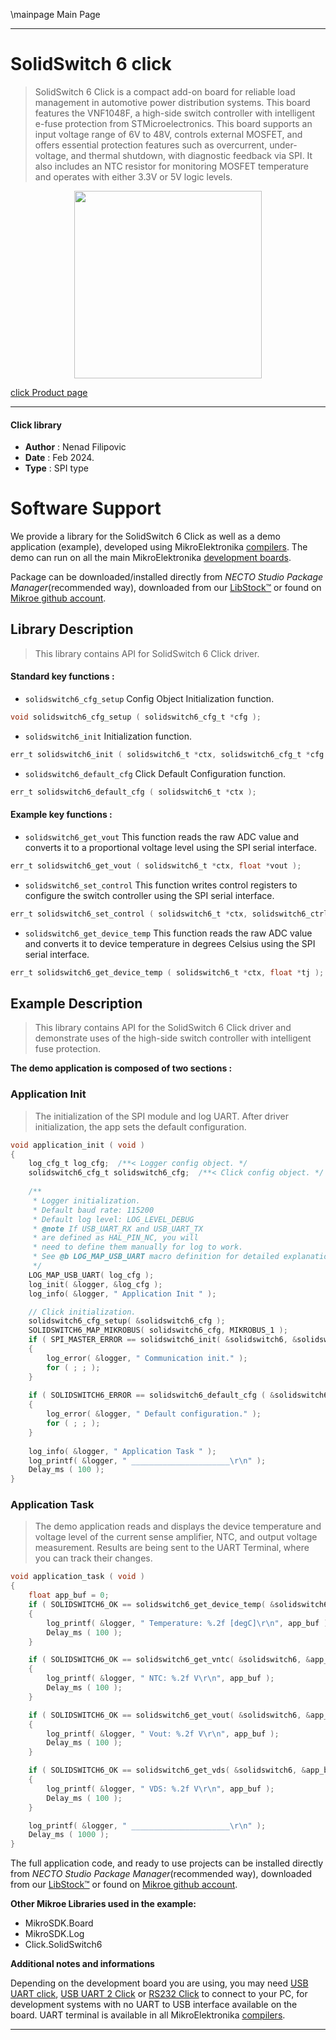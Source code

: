 \mainpage Main Page

---
# SolidSwitch 6 click

> SolidSwitch 6 Click is a compact add-on board for reliable load management in automotive power distribution systems. This board features the VNF1048F, a high-side switch controller with intelligent e-fuse protection from STMicroelectronics. This board supports an input voltage range of 6V to 48V, controls external MOSFET, and offers essential protection features such as overcurrent, under-voltage, and thermal shutdown, with diagnostic feedback via SPI. It also includes an NTC resistor for monitoring MOSFET temperature and operates with either 3.3V or 5V logic levels.

<p align="center">
  <img src="https://download.mikroe.com/images/click_for_ide/solidswitch6_click.png" height=300px>
</p>

[click Product page](https://www.mikroe.com/solidswitch-6-click)

---


#### Click library

- **Author**        : Nenad Filipovic
- **Date**          : Feb 2024.
- **Type**          : SPI type


# Software Support

We provide a library for the SolidSwitch 6 Click
as well as a demo application (example), developed using MikroElektronika
[compilers](https://www.mikroe.com/necto-studio).
The demo can run on all the main MikroElektronika [development boards](https://www.mikroe.com/development-boards).

Package can be downloaded/installed directly from *NECTO Studio Package Manager*(recommended way), downloaded from our [LibStock&trade;](https://libstock.mikroe.com) or found on [Mikroe github account](https://github.com/MikroElektronika/mikrosdk_click_v2/tree/master/clicks).

## Library Description

> This library contains API for SolidSwitch 6 Click driver.

#### Standard key functions :

- `solidswitch6_cfg_setup` Config Object Initialization function.
```c
void solidswitch6_cfg_setup ( solidswitch6_cfg_t *cfg );
```

- `solidswitch6_init` Initialization function.
```c
err_t solidswitch6_init ( solidswitch6_t *ctx, solidswitch6_cfg_t *cfg );
```

- `solidswitch6_default_cfg` Click Default Configuration function.
```c
err_t solidswitch6_default_cfg ( solidswitch6_t *ctx );
```

#### Example key functions :

- `solidswitch6_get_vout` This function reads the raw ADC value and converts it to a proportional voltage level using the SPI serial interface.
```c
err_t solidswitch6_get_vout ( solidswitch6_t *ctx, float *vout );
```

- `solidswitch6_set_control` This function writes control registers to configure the switch controller using the SPI serial interface.
```c
err_t solidswitch6_set_control ( solidswitch6_t *ctx, solidswitch6_ctrl_t ctrl );
```

- `solidswitch6_get_device_temp` This function reads the raw ADC value and converts it to device temperature in degrees Celsius using the SPI serial interface.
```c
err_t solidswitch6_get_device_temp ( solidswitch6_t *ctx, float *tj );
```

## Example Description

> This library contains API for the SolidSwitch 6 Click driver
> and demonstrate uses of the high-side switch controller with intelligent fuse protection.

**The demo application is composed of two sections :**

### Application Init

> The initialization of the SPI module and log UART.
> After driver initialization, the app sets the default configuration.

```c
void application_init ( void )
{
    log_cfg_t log_cfg;  /**< Logger config object. */
    solidswitch6_cfg_t solidswitch6_cfg;  /**< Click config object. */
    
    /** 
     * Logger initialization.
     * Default baud rate: 115200
     * Default log level: LOG_LEVEL_DEBUG
     * @note If USB_UART_RX and USB_UART_TX 
     * are defined as HAL_PIN_NC, you will 
     * need to define them manually for log to work. 
     * See @b LOG_MAP_USB_UART macro definition for detailed explanation.
     */
    LOG_MAP_USB_UART( log_cfg );
    log_init( &logger, &log_cfg );
    log_info( &logger, " Application Init " );

    // Click initialization.
    solidswitch6_cfg_setup( &solidswitch6_cfg );
    SOLIDSWITCH6_MAP_MIKROBUS( solidswitch6_cfg, MIKROBUS_1 );
    if ( SPI_MASTER_ERROR == solidswitch6_init( &solidswitch6, &solidswitch6_cfg ) )
    {
        log_error( &logger, " Communication init." );
        for ( ; ; );
    }
    
    if ( SOLIDSWITCH6_ERROR == solidswitch6_default_cfg ( &solidswitch6 ) )
    {
        log_error( &logger, " Default configuration." );
        for ( ; ; );
    }
    
    log_info( &logger, " Application Task " );
    log_printf( &logger, " ______________________\r\n" );
    Delay_ms ( 100 );
}
```

### Application Task

> The demo application reads and displays the device temperature 
> and voltage level of the current sense amplifier, NTC, and output voltage measurement.
> Results are being sent to the UART Terminal, where you can track their changes.

```c
void application_task ( void )
{
    float app_buf = 0;
    if ( SOLIDSWITCH6_OK == solidswitch6_get_device_temp( &solidswitch6, &app_buf ) )
    {
        log_printf( &logger, " Temperature: %.2f [degC]\r\n", app_buf );
        Delay_ms ( 100 );
    }

    if ( SOLIDSWITCH6_OK == solidswitch6_get_vntc( &solidswitch6, &app_buf ) )
    {
        log_printf( &logger, " NTC: %.2f V\r\n", app_buf );
        Delay_ms ( 100 );
    }

    if ( SOLIDSWITCH6_OK == solidswitch6_get_vout( &solidswitch6, &app_buf ) )
    {
        log_printf( &logger, " Vout: %.2f V\r\n", app_buf );
        Delay_ms ( 100 );
    }

    if ( SOLIDSWITCH6_OK == solidswitch6_get_vds( &solidswitch6, &app_buf ) )
    {
        log_printf( &logger, " VDS: %.2f V\r\n", app_buf );
        Delay_ms ( 100 );
    }

    log_printf( &logger, " ______________________\r\n" );
    Delay_ms ( 1000 );
}
```

The full application code, and ready to use projects can be installed directly from *NECTO Studio Package Manager*(recommended way), downloaded from our [LibStock&trade;](https://libstock.mikroe.com) or found on [Mikroe github account](https://github.com/MikroElektronika/mikrosdk_click_v2/tree/master/clicks).

**Other Mikroe Libraries used in the example:**

- MikroSDK.Board
- MikroSDK.Log
- Click.SolidSwitch6

**Additional notes and informations**

Depending on the development board you are using, you may need
[USB UART click](https://www.mikroe.com/usb-uart-click),
[USB UART 2 Click](https://www.mikroe.com/usb-uart-2-click) or
[RS232 Click](https://www.mikroe.com/rs232-click) to connect to your PC, for
development systems with no UART to USB interface available on the board. UART
terminal is available in all MikroElektronika
[compilers](https://shop.mikroe.com/compilers).

---
